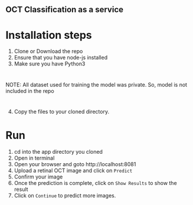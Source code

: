 ## OCT Classification as a service

# Installation steps

1. Clone or Download the repo
2. Ensure that you have node-js installed
3. Make sure you have Python3
#
NOTE: All dataset used for training the model was private. So, model is not included in the repo
#
4. Copy the files to your cloned directory.

# Run

1. cd into the app directory you cloned
2. Open in terminal
3. Open your browser and goto http://localhost:8081
4. Upload a retinal OCT image and click on `Predict`
5. Confirm your image
6. Once the prediction is complete, click on `Show Results` to show the result
7. Click on `Continue` to predict more images.